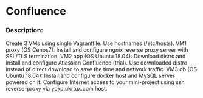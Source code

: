 # Confluence
### Description: 
Create 3 VMs using single Vagrantfile. Use hostnames (/etc/hosts). VM1 proxy (OS Cenos7): Install and configure ngnix reverse proxy server with SSL/TLS termination. VM2 app (OS Ubuntu 18.04): Download distro and install and configure Atlassian Confluence (trial). Use downloaded distro instead of direct download to save the time and network traffic. VM3 db (OS Ubuntu 18.04): Install and configure docker host and MySQL server powered on it. Configure Internet access to your mini-project using ssh reverse-proxy via yoko.ukrtux.com host.
